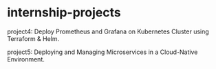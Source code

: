 # internship-projects

 project4: Deploy Prometheus and Grafana on Kubernetes Cluster using Terraform & Helm.
 
 project5: Deploying and Managing Microservices in a Cloud-Native Environment.
